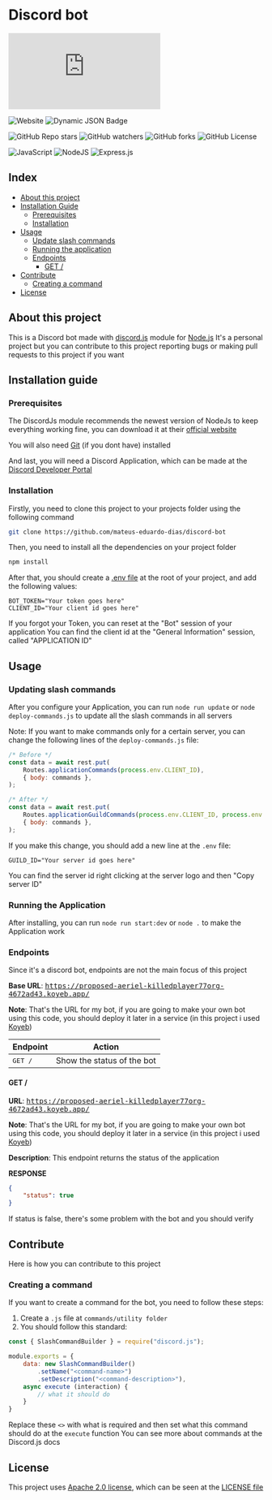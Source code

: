 # Discord bot

![NPM Version](https://img.shields.io/npm/v/discord.js?style=for-the-badge&label=discord.js)

![Website](https://img.shields.io/website?url=https%3A%2F%2Fproposed-aeriel-killedplayer77org-4672ad43.koyeb.app%2F&up_message=on&up_color=green&down_message=off&down_color=red&style=for-the-badge&logo=koyeb)
![Dynamic JSON Badge](https://img.shields.io/badge/dynamic/json?url=https%3A%2F%2Fproposed-aeriel-killedplayer77org-4672ad43.koyeb.app%2F&query=%24.status&style=for-the-badge&logo=koyeb&label=working%3F)

![GitHub Repo stars](https://img.shields.io/github/stars/mateus-eduardo-dias/discord-bot?style=for-the-badge&logo=github)
![GitHub watchers](https://img.shields.io/github/watchers/mateus-eduardo-dias/discord-bot?style=for-the-badge&logo=github)
![GitHub forks](https://img.shields.io/github/forks/mateus-eduardo-dias/discord-bot?style=for-the-badge&logo=github)
![GitHub License](https://img.shields.io/github/license/mateus-eduardo-dias/discord-bot?style=for-the-badge&logo=github&color=red)

![JavaScript](https://img.shields.io/badge/javascript-%23323330.svg?style=for-the-badge&logo=javascript&logoColor=%23F7DF1E)
![NodeJS](https://img.shields.io/badge/node.js-6DA55F?style=for-the-badge&logo=node.js&logoColor=white)
![Express.js](https://img.shields.io/badge/express.js-%23404d59.svg?style=for-the-badge&logo=express&logoColor=%2361DAFB)

## Index

- [About this project](#about)
- [Installation Guide](#install-guide)
    - [Prerequisites](#preq)
    - [Installation](#installation)
- [Usage](#usage)
    - [Update slash commands](#update-slash)
    - [Running the application](#running)
    - [Endpoints](#endpoints)
        - [GET /](#endpoint-base)
- [Contribute](#contribute)
    - [Creating a command](#creating-command)
- [License](#license)

<h2 id="about">About this project</h2>

This is a Discord bot made with [discord.js](https://discord.js.org/) module for [Node.js](https://nodejs.org)
It's a personal project but you can contribute to this project reporting bugs or making pull requests to this project if you want

<h2 id="install-guide">Installation guide</h2>

<h3 id="preq">Prerequisites</h3>

The DiscordJs module recommends the newest version of NodeJs to keep everything working fine, you can download it at their [official website](https://nodejs.org)

You will also need [Git](https://git-scm.com/downloads) (if you dont have) installed

And last, you will need a Discord Application, which can be made at the [Discord Developer Portal](https://discord.com/developers/applications)

<h3 id="installation">Installation</h3>

Firstly, you need to clone this project to your projects folder using the following command
```bash
git clone https://github.com/mateus-eduardo-dias/discord-bot
```

Then, you need to install all the dependencies on your project folder
```bash
npm install
```

After that, you should create a [.env file](https://www.dotenv.org/docs/security/env.html) at the root of your project, and add the following values:

```env
BOT_TOKEN="Your token goes here"
CLIENT_ID="Your client id goes here"
```

If you forgot your Token, you can reset at the "Bot" session of your application
You can find the client id at the "General Information" session, called "APPLICATION ID"

<h2 id="usage">Usage</h2>

<h3 id="update-slash">Updating slash commands</h3>

After you configure your Application, you can run `node run update` or `node deploy-commands.js` to update all the slash commands in all servers

Note: If you want to make commands only for a certain server, you can change the following lines of the `deploy-commands.js` file:

```js
/* Before */
const data = await rest.put(
    Routes.applicationCommands(process.env.CLIENT_ID),
    { body: commands },
);

/* After */
const data = await rest.put(
    Routes.applicationGuildCommands(process.env.CLIENT_ID, process.env.GUILD_ID),
    { body: commands },
);
```

If you make this change, you should add a new line at the `.env` file:

```env
GUILD_ID="Your server id goes here"
```

You can find the server id right clicking at the server logo and then "Copy server ID"

<h3 id="running">Running the Application</h3>

After installing, you can run `node run start:dev` or `node .` to make the Application work

<h3 id="endpoints">Endpoints</h3>

Since it's a discord bot, endpoints are not the main focus of this project

**Base URL**: <kbd>https://proposed-aeriel-killedplayer77org-4672ad43.koyeb.app/</kbd>

**Note**: That's the URL for my bot, if you are going to make your own bot using this code, you should deploy it later in a service (in this project i used [Koyeb](https://www.koyeb.com/))

|Endpoint|Action|
|--------|------|
|<kbd>GET /</kbd>|Show the status of the bot|

<h4 id="endpoint-base">GET /</h4>

**URL**: <kbd>https://proposed-aeriel-killedplayer77org-4672ad43.koyeb.app/</kbd>

**Note**: That's the URL for my bot, if you are going to make your own bot using this code, you should deploy it later in a service (in this project i used [Koyeb](https://www.koyeb.com/))

**Description**: This endpoint returns the status of the application

**RESPONSE**
```json
{
    "status": true
}
```
If status is false, there's some problem with the bot and you should verify

<h2 id="contribute">Contribute</h2>

Here is how you can contribute to this project

<h3 id="creating-command">Creating a command</h3>

If you want to create a command for the bot, you need to follow these steps:
1. Create a `.js` file at `commands/utility folder`
2. You should follow this standard:
```js
const { SlashCommandBuilder } = require("discord.js");

module.exports = {
    data: new SlashCommandBuilder()
        .setName("<command-name>")
        .setDescription("<command-description>"),
    async execute (interaction) {
        // what it should do
    }
}
```
Replace these `<>` with what is required and then set what this command should do at the `execute` function
You can see more about commands at the Discord.js docs


<h2 id="license">License</h2>

This project uses [Apache 2.0 license](https://www.apache.org/licenses/LICENSE-2.0), which can be seen at the [LICENSE file](https://github.com/mateus-eduardo-dias/discord-bot/blob/main/LICENSE)
